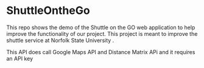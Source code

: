 # ShuttleOntheGo


This repo shows the demo of the Shuttle on the GO web application to help improve the functionality of our project. This project is meant to improve the shuttle service at Norfolk State University . 

This API does call Google Maps API  and Distance Matrix APi and it requires an API key

